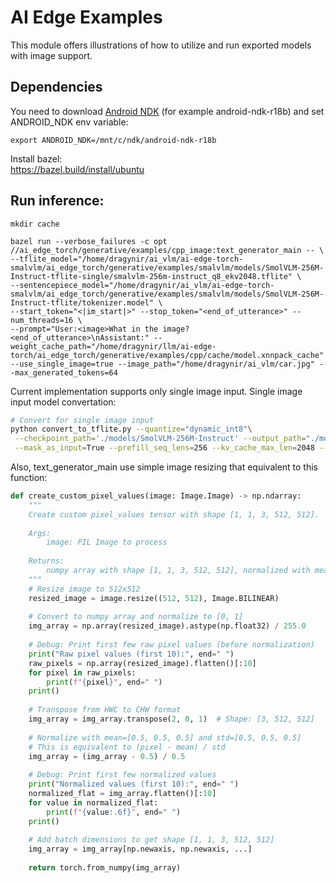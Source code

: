 # AI Edge Examples

This module offers illustrations of how to utilize and run exported models with image support.

## Dependencies

You need to download [Android NDK](https://developer.android.com/ndk/downloads) (for example android-ndk-r18b) and set ANDROID_NDK env variable:  
```
export ANDROID_NDK=/mnt/c/ndk/android-ndk-r18b  
```

Install bazel:  
https://bazel.build/install/ubuntu



## Run inference:

```
mkdir cache

bazel run --verbose_failures -c opt //ai_edge_torch/generative/examples/cpp_image:text_generator_main -- \
--tflite_model="/home/dragynir/ai_vlm/ai-edge-torch-smalvlm/ai_edge_torch/generative/examples/smalvlm/models/SmolVLM-256M-Instruct-tflite-single/smalvlm-256m-instruct_q8_ekv2048.tflite" \
--sentencepiece_model="/home/dragynir/ai_vlm/ai-edge-torch-smalvlm/ai_edge_torch/generative/examples/smalvlm/models/SmolVLM-256M-Instruct-tflite/tokenizer.model" \
--start_token="<|im_start|>" --stop_token="<end_of_utterance>" --num_threads=16 \
--prompt="User:<image>What in the image?<end_of_utterance>\nAssistant:" --weight_cache_path="/home/dragynir/llm/ai-edge-torch/ai_edge_torch/generative/examples/cpp/cache/model.xnnpack_cache" --use_single_image=true --image_path="/home/dragynir/ai_vlm/car.jpg" --max_generated_tokens=64
```

Current implementation supports only single image input. Single image input model convertation:

```bash
# Convert for single image input
python convert_to_tflite.py --quantize="dynamic_int8"\
 --checkpoint_path='./models/SmolVLM-256M-Instruct' --output_path="./models/SmolVLM-256M-Instruct-tflite-single"\
 --mask_as_input=True --prefill_seq_lens=256 --kv_cache_max_len=2048 --do_image_splitting=False
```

Also, text_generator_main use simple image resizing that equivalent to this function:

```python
def create_custom_pixel_values(image: Image.Image) -> np.ndarray:
    """
    Create custom pixel_values tensor with shape [1, 1, 3, 512, 512].
    
    Args:
        image: PIL Image to process
        
    Returns:
        numpy array with shape [1, 1, 3, 512, 512], normalized with mean=[0.5, 0.5, 0.5] and std=[0.5, 0.5, 0.5]
    """
    # Resize image to 512x512
    resized_image = image.resize((512, 512), Image.BILINEAR)
    
    # Convert to numpy array and normalize to [0, 1]
    img_array = np.array(resized_image).astype(np.float32) / 255.0
    
    # Debug: Print first few raw pixel values (before normalization)
    print("Raw pixel values (first 10):", end=" ")
    raw_pixels = np.array(resized_image).flatten()[:10]
    for pixel in raw_pixels:
        print(f"{pixel}", end=" ")
    print()
    
    # Transpose from HWC to CHW format
    img_array = img_array.transpose(2, 0, 1)  # Shape: [3, 512, 512]
    
    # Normalize with mean=[0.5, 0.5, 0.5] and std=[0.5, 0.5, 0.5]
    # This is equivalent to (pixel - mean) / std
    img_array = (img_array - 0.5) / 0.5
    
    # Debug: Print first few normalized values
    print("Normalized values (first 10):", end=" ")
    normalized_flat = img_array.flatten()[:10]
    for value in normalized_flat:
        print(f"{value:.6f}", end=" ")
    print()
    
    # Add batch dimensions to get shape [1, 1, 3, 512, 512]
    img_array = img_array[np.newaxis, np.newaxis, ...]
    
    return torch.from_numpy(img_array)
```